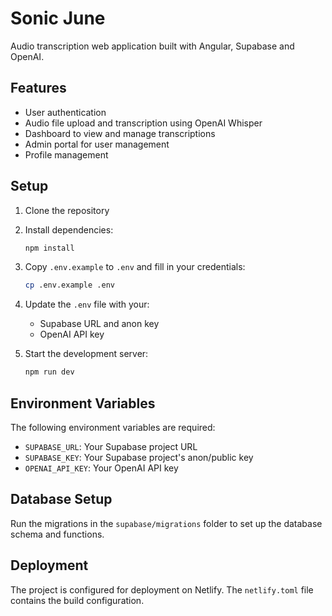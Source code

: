 # Sonic June

Audio transcription web application built with Angular, Supabase and OpenAI.

## Features

- User authentication
- Audio file upload and transcription using OpenAI Whisper
- Dashboard to view and manage transcriptions
- Admin portal for user management
- Profile management

## Setup

1. Clone the repository
2. Install dependencies:
   ```bash
   npm install
   ```
3. Copy `.env.example` to `.env` and fill in your credentials:
   ```bash
   cp .env.example .env
   ```
4. Update the `.env` file with your:
   - Supabase URL and anon key
   - OpenAI API key

5. Start the development server:
   ```bash
   npm run dev
   ```

## Environment Variables

The following environment variables are required:

- `SUPABASE_URL`: Your Supabase project URL
- `SUPABASE_KEY`: Your Supabase project's anon/public key
- `OPENAI_API_KEY`: Your OpenAI API key

## Database Setup

Run the migrations in the `supabase/migrations` folder to set up the database schema and functions.

## Deployment

The project is configured for deployment on Netlify. The `netlify.toml` file contains the build configuration.